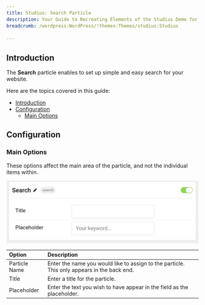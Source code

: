 ```yaml
---
title: Studius: Search Particle
description: Your Guide to Recreating Elements of the Studius Demo for WordPress
breadcrumb: /wordpress:WordPress/!themes:Themes/studius:Studius

---
```


## Introduction

The **Search** particle enables to set up simple and easy search for your website.

Here are the topics covered in this guide:

- [Introduction](#introduction)
- [Configuration](#configuration)
  - [Main Options](#main-options)

## Configuration

### Main Options 

These options affect the main area of the particle, and not the individual items within.

![](assets/particle_search1.png)

| Option        | Description                                                                                 |
| :------------ | :------------------------------------------------------------------------------------------ |
| Particle Name | Enter the name you would like to assign to the particle. This only appears in the back end. |
| Title         | Enter a title for the particle.                                                             |
| Placeholder   | Enter the text you wish to have appear in the field as the placeholder.                     |
